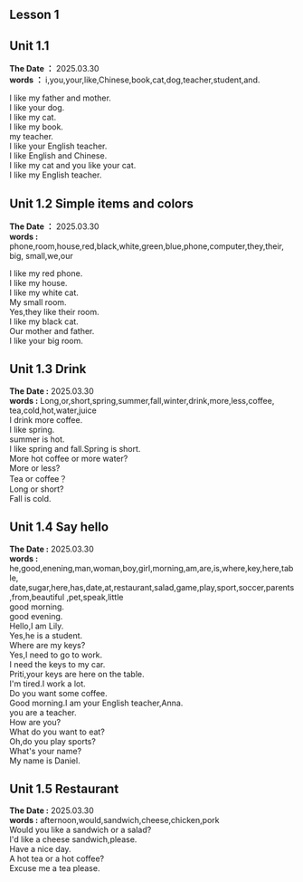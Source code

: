 ## Lesson 1

## Unit 1.1
**The Date ：** 2025.03.30  
**words ：** i,you,your,like,Chinese,book,cat,dog,teacher,student,and.  

I like my father and mother.  
I like your dog.  
I like my cat.  
I like my book.  
my teacher.  
I like your English teacher.  
I like English and Chinese.  
I like my cat and you like your cat.  
I like my English teacher.  

## Unit 1.2 Simple items and colors
**The Date ：** 2025.03.30  
**words :** phone,room,house,red,black,white,green,blue,phone,computer,they,their, big, small,we,our  

I like my red phone.  
I like my house.  
I like my white cat.  
My small room.  
Yes,they like their room.  
I like my black cat.  
Our mother and father.  
I like your big room.  

## Unit 1.3 Drink
**The Date :** 2025.03.30  
**words :** Long,or,short,spring,summer,fall,winter,drink,more,less,coffee, tea,cold,hot,water,juice  
I drink more coffee.  
I like spring.  
summer is hot.  
I like spring and fall.Spring is short.  
More hot coffee or more water?  
More or less?  
Tea or coffee？  
Long or short?  
Fall is cold.  

## Unit 1.4 Say hello
**The Date :** 2025.03.30  
**words :** he,good,enening,man,woman,boy,girl,morning,am,are,is,where,key,here,table, date,sugar,here,has,date,at,restaurant,salad,game,play,sport,soccer,parents,from,beautiful ,pet,speak,little  
good morning.  
good evening.  
Hello,I am Lily.  
Yes,he is a student.  
Where are my keys?  
Yes,I need to go to work.  
I need the keys to my car.  
Priti,your keys are here on the table.  
I'm tired.I work a lot.  
Do you want some coffee.  
Good morning.I am your English teacher,Anna.  
you are a teacher.   
How are you?  
What do you want to eat?  
Oh,do you play sports?  
What's your name?  
My name is Daniel.  

## Unit 1.5 Restaurant
**The Date :** 2025.03.30  
**words :** afternoon,would,sandwich,cheese,chicken,pork  
Would you like a sandwich or a salad?  
I'd like a cheese sandwich,please.  
Have a nice day.  
A hot tea or a hot coffee?  
Excuse me a tea please.  

